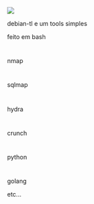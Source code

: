 <img src="https://www.icegif.com/wp-content/uploads/2022/01/icegif-183.gif"/>

debian-tl e um tools simples 

feito em bash 
#
nmap
#
sqlmap
#
hydra
#
crunch
#
python
#
golang

etc...
